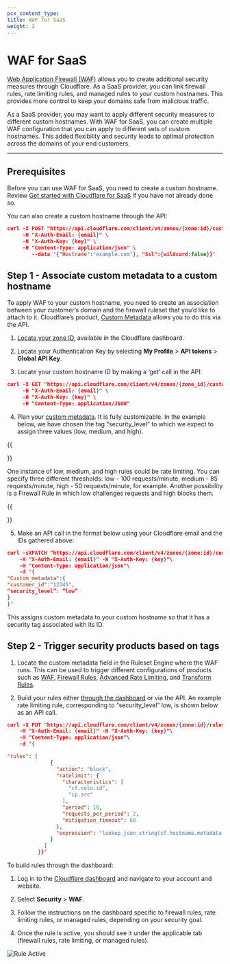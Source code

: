 ```yaml
---
pcx_content_type:
title: WAF for SaaS
weight: 2
---
```


# WAF for SaaS

[Web Application Firewall (WAF)](/waf/) allows you to create additional security measures through Cloudflare. As a SaaS provider, you can link firewall rules, rate limiting rules, and managed rules to your custom hostnames. This provides more control to keep your domains safe from malicious traffic.

As a SaaS provider, you may want to apply different security measures to different custom hostnames. With WAF for SaaS, you can create multiple WAF configuration that you can apply to different sets of custom hostnames. This added flexibility and security leads to optimal protection across the domains of your end customers.

---

## Prerequisites

Before you can use WAF for SaaS, you need to create a custom hostname. Review [Get started with Cloudflare for SaaS](/cloudflare-for-saas/start/getting-started/) if you have not already done so.

You can also create a custom hostname through the API:

```json
curl -X POST "https://api.cloudflare.com/client/v4/zones/{zone:id}/custom_hostnames" \
     -H "X-Auth-Email: {email}" \
     -H "X-Auth-Key: {key}" \
     -H "Content-Type: application/json" \
        --data '{"Hostname":"example.com"}, "Ssl":{wildcard:false}}'
```

## Step 1 - Associate custom metadata to a custom hostname

To apply WAF to your custom hostname, you need to create an association between your customer’s domain and the firewall ruleset that you’d like to attach to it. Cloudflare’s product, [Custom Metadata](/cloudflare-for-saas/ssl/hostname-specific-behavior/custom-metadata/) allows you to do this via the API. 

1. [Locate your zone ID](/fundamentals/get-started/basic-tasks/find-account-and-zone-ids/), available in the Cloudflare dashboard.

2. Locate your Authentication Key by selecting **My Profile** > **API tokens** > **Global API Key**.

3. Locate your custom hostname ID by making a ‘get’ call in the API:

```json
curl -X GET "https://api.cloudflare.com/client/v4/zones/{zone_id}/custom_hostnames" \
     -H "X-Auth-Email: {email}" \
     -H "X-Auth-Key: {key}" \
     -H "Content-Type: application/JSON"

```

4. Plan your [custom metadata](/cloudflare-for-saas/ssl/hostname-specific-behavior/custom-metadata/). It is fully customizable. In the example below, we have chosen the tag “security_level” to which we expect to assign three values (low, medium, and high).

{{<Aside type="note">}}

One instance of low, medium, and high rules could be rate limiting. You can specify three different thresholds: low - 100 requests/minute, medium - 85 requests/minute, high - 50 requests/minute, for example. Another possibility is a Firewall Rule in which low challenges requests and high blocks them.

{{</Aside>}}

5. Make an API call in the format below using your Cloudflare email and the IDs gathered above:

```json
curl -sXPATCH "https://api.cloudflare.com/client/v4/zones/{zone:id}/custom_hostnames/{custom_hostname:id}"\
    -H "X-Auth-Email: {email}" -H "X-Auth-Key: {key}"\
    -H "Content-Type: application/json"\
    -d '{
"Custom_metadata":{
"customer_id":"12345",
“security_level”: “low”
}
}'
```
This assigns custom metadata to your custom hostname so that it has a security tag associated with its ID.

## Step 2 - Trigger security products based on tags

1. Locate the custom metadata field in the Ruleset Engine where the WAF runs. This can be used to trigger different configurations of products such as [WAF](/waf/), [Firewall Rules](/firewall/), [Advanced Rate Limiting](/waf/rate-limiting-rules/), and [Transform Rules](/rules/transform/).

2. Build your rules either [through the dashboard](/firewall/cf-dashboard/create-edit-delete-rules/) or via the API. An example rate limiting rule, corresponding to “security_level” low, is shown below as an API call.

```json
curl -X PUT "https://api.cloudflare.com/client/v4/zones/{zone:id}/rulesets/phases/http_ratelimit/entrypoint" \
    -H "X-Auth-Email: {email}" -H "X-Auth-Key: {key}"\
    -H "Content-Type: application/json"\
    -d '{

"rules": [
              {
                "action": "block",
                "ratelimit": {
                  "characteristics": [
                    "cf.colo.id",
                    "ip.src"
                  ],
                  "period": 10,
                  "requests_per_period": 2,
                  "mitigation_timeout": 60
                },
                "expression": "lookup_json_string(cf.hostname.metadata, \"security_level\") eq \"low\" and http.request.uri contains \"login\""
              }
            ]
          }}'
```

To build rules through the dashboard:

1. Log in to the [Cloudflare dashboard](https://dash.cloudflare.com) and navigate to your account and website.

2. Select **Security** > **WAF**.

3. Follow the instructions on the dashboard specific to firewall rules, rate limiting rules, or managed rules, depending on your security goal.

4. Once the rule is active, you should see it under the applicable tab (firewall rules, rate limiting, or managed rules).

![Rule Active](/ssl/static/active-rule.png)
